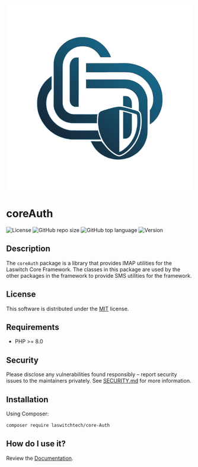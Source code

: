 <p align="center"><img src="dist/img/logo.png" /></p>

# coreAuth
![License](https://img.shields.io/github/license/LaswitchTech/coreAuth?style=for-the-badge)
![GitHub repo size](https://img.shields.io/github/repo-size/LaswitchTech/coreAuth?style=for-the-badge&logo=github)
![GitHub top language](https://img.shields.io/github/languages/top/LaswitchTech/coreAuth?style=for-the-badge)
![Version](https://img.shields.io/github/v/release/LaswitchTech/coreAuth?label=Version&style=for-the-badge)

## Description
The `coreAuth` package is a library that provides IMAP utilities for the Laswitch Core Framework. The classes in this package are used by the other packages in the framework to provide SMS utilities for the framework.

## License
This software is distributed under the [MIT](LICENSE) license.

## Requirements
* PHP >= 8.0

## Security
Please disclose any vulnerabilities found responsibly – report security issues to the maintainers privately. See [SECURITY.md](SECURITY.md) for more information.

## Installation
Using Composer:
```sh
composer require laswitchtech/core-Auth
```

## How do I use it?
Review the [Documentation](docs/).
